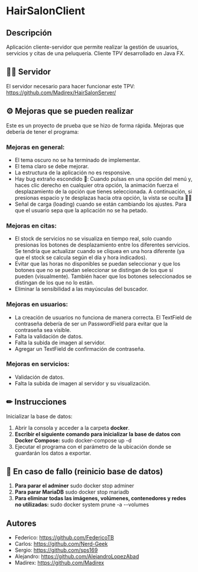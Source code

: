 # HairSalonClient

## Descripción
Aplicación cliente-servidor que permite realizar la gestión de usuarios, servicios y citas de una peluquería. Cliente TPV desarrollado en Java FX.

## 🧑‍💻 Servidor
El servidor necesario para hacer funcionar este TPV:
https://github.com/Madirex/HairSalonServer/

## ⚙️ Mejoras que se pueden realizar
Este es un proyecto de prueba que se hizo de forma rápida.
Mejoras que debería de tener el programa:

### Mejoras en general:
- El tema oscuro no se ha terminado de implementar.
- El tema claro se debe mejorar.
- La estructura de la aplicación no es responsive.
- Hay bug extraño escondido 🥚: Cuando pulsas en una opción del menú y, haces clic derecho en cualquier otra opción, la animación fuerza el desplazamiento de la opción que tienes seleccionada. A continuación, si presionas espacio y te desplazas hacia otra opción, la vista se oculta 🧙‍♂️
- Señal de carga (loading) cuando se están cambiando los ajustes. Para que el usuario sepa que la aplicación no se ha petado.

### Mejoras en citas:
- El stock de servicios no se visualiza en tiempo real, solo cuando presionas los botones de desplazamiento entre los diferentes servicios. Se tendría que actualizar cuando se cliquea en una hora diferente (ya que el stock se calcula según el día y hora indicados).
- Evitar que las horas no disponibles se puedan seleccionar y que los botones que no se puedan seleccionar se distingan de los que sí pueden (visualmente). También hacer que los botones seleccionados se distingan de los que no lo están.
- Eliminar la sensibilidad a las mayúsculas del buscador.

### Mejoras en usuarios:
- La creación de usuarios no funciona de manera correcta. El TextField de contraseña debería de ser un PasswordField para evitar que la contraseña sea visible.
- Falta la validación de datos.
- Falta la subida de imagen al servidor.
- Agregar un TextField de confirmación de contraseña.


### Mejoras en servicios:
- Validación de datos.
- Falta la subida de imagen al servidor y su visualización.


## ✏ Instrucciones
Inicializar la base de datos:
1. Abrir la consola y acceder a la carpeta **docker**.
2. **Escribir el siguiente comando para inicializar la base de datos con Docker Compose:** sudo docker-compose up -d
3. Ejecutar el programa con el parámetro de la ubicación donde se guardarán los datos a exportar.

## 🐛 En caso de fallo (reinicio base de datos)
1. **Para parar el adminer** sudo docker stop adminer
2. **Para parar MariaDB** sudo docker stop mariadb
3. **Para eliminar todas las imágenes, volúmenes, contenedores y redes no utilizadas:** sudo docker system prune -a --volumes

## Autores
- Federico: <https://github.com/FedericoTB>
- Carlos: <https://github.com/Nerd-Geek>
- Sergio: <https://github.com/sps169>
- Alejandro: <https://github.com/AlejandroLopezAbad>
- Madirex: <https://github.com/Madirex>
